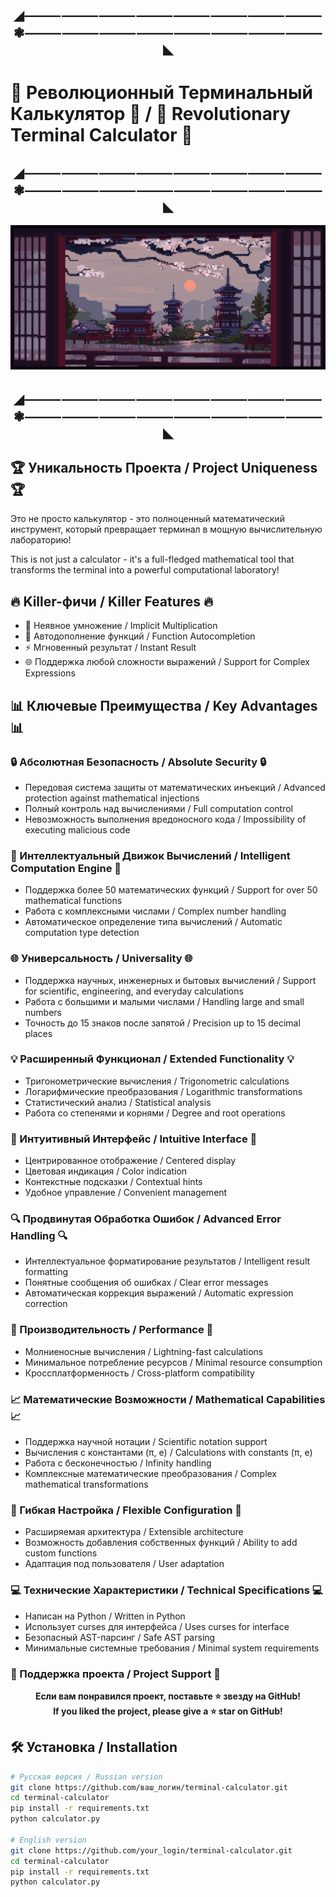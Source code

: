 <h2 align="center">◢⸻⸻⸻⸻⸻⸻⸻⸻❃⸻⸻⸻⸻⸻⸻⸻⸻◣</h2>

# 🚀 Революционный Терминальный Калькулятор 🧮 / 🚀 Revolutionary Terminal Calculator 🧮

<h2 align="center">◢⸻⸻⸻⸻⸻⸻⸻⸻❃⸻⸻⸻⸻⸻⸻⸻⸻◣</h2>

<p align="center">
  <img src="https://github.com/Stervar/Stervar/blob/main/assets/f53336607ee8c6478f25d2665d7d5c3b.gif" alt="Header">
</p>

<h2 align="center">◢⸻⸻⸻⸻⸻⸻⸻⸻❃⸻⸻⸻⸻⸻⸻⸻⸻◣</h2>

## 🏆 Уникальность Проекта / Project Uniqueness 🏆

Это не просто калькулятор - это полноценный математический инструмент, который превращает терминал в мощную вычислительную лабораторию! 

This is not just a calculator - it's a full-fledged mathematical tool that transforms the terminal into a powerful computational laboratory! 

## 🔥 Killer-фичи / Killer Features 🔥
- 🧮 Неявное умножение / Implicit Multiplication
- 🚀 Автодополнение функций / Function Autocompletion
- ⚡ Мгновенный результат / Instant Result
- 🌐 Поддержка любой сложности выражений / Support for Complex Expressions

## 📊 Ключевые Преимущества / Key Advantages 📊

### 🔒 Абсолютная Безопасность / Absolute Security 🔒
- Передовая система защиты от математических инъекций / Advanced protection against mathematical injections
- Полный контроль над вычислениями / Full computation control
- Невозможность выполнения вредоносного кода / Impossibility of executing malicious code

### 🧠 Интеллектуальный Движок Вычислений / Intelligent Computation Engine 🧠
- Поддержка более 50 математических функций / Support for over 50 mathematical functions
- Работа с комплексными числами / Complex number handling
- Автоматическое определение типа вычислений / Automatic computation type detection

### 🌐 Универсальность / Universality 🌐
- Поддержка научных, инженерных и бытовых вычислений / Support for scientific, engineering, and everyday calculations
- Работа с большими и малыми числами / Handling large and small numbers
- Точность до 15 знаков после запятой / Precision up to 15 decimal places

### 💡 Расширенный Функционал / Extended Functionality 💡
- Тригонометрические вычисления / Trigonometric calculations
- Логарифмические преобразования / Logarithmic transformations
- Статистический анализ / Statistical analysis
- Работа со степенями и корнями / Degree and root operations

### 🎨 Интуитивный Интерфейс / Intuitive Interface 🎨
- Центрированное отображение / Centered display
- Цветовая индикация / Color indication
- Контекстные подсказки / Contextual hints
- Удобное управление / Convenient management

### 🔍 Продвинутая Обработка Ошибок / Advanced Error Handling 🔍
- Интеллектуальное форматирование результатов / Intelligent result formatting
- Понятные сообщения об ошибках / Clear error messages
- Автоматическая коррекция выражений / Automatic expression correction

### 🚀 Производительность / Performance 🚀
- Молниеносные вычисления / Lightning-fast calculations
- Минимальное потребление ресурсов / Minimal resource consumption
- Кроссплатформенность / Cross-platform compatibility

### 📈 Математические Возможности / Mathematical Capabilities 📈
- Поддержка научной нотации / Scientific notation support
- Вычисления с константами (π, e) / Calculations with constants (π, e)
- Работа с бесконечностью / Infinity handling
- Комплексные математические преобразования / Complex mathematical transformations

### 🔧 Гибкая Настройка / Flexible Configuration 🔧
- Расширяемая архитектура / Extensible architecture
- Возможность добавления собственных функций / Ability to add custom functions
- Адаптация под пользователя / User adaptation

### 💻 Технические Характеристики / Technical Specifications 💻
- Написан на Python / Written in Python
- Использует curses для интерфейса / Uses curses for interface
- Безопасный AST-парсинг / Safe AST parsing
- Минимальные системные требования / Minimal system requirements

### 🌟 Поддержка проекта / Project Support 🌟

<p align="center">
  <strong>Если вам понравился проект, поставьте ⭐ звезду на GitHub!</strong><br>
  <strong>If you liked the project, please give a ⭐ star on GitHub!</strong>
</p>

## 🛠 Установка / Installation

```bash
# Русская версия / Russian version
git clone https://github.com/ваш_логин/terminal-calculator.git
cd terminal-calculator
pip install -r requirements.txt
python calculator.py

# English version
git clone https://github.com/your_login/terminal-calculator.git
cd terminal-calculator
pip install -r requirements.txt
python calculator.py